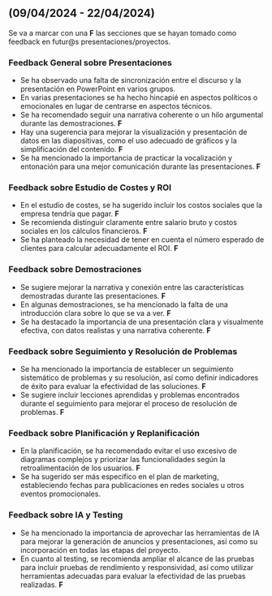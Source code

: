 ## (09/04/2024 - 22/04/2024)
Se va a marcar con una **F** las secciones que se hayan tomado como feedback en futur@s presentaciones/proyectos.

### Feedback General sobre Presentaciones

- Se ha observado una falta de sincronización entre el discurso y la presentación en PowerPoint en varios grupos.
- En varias presentaciones se ha hecho hincapié en aspectos políticos o emocionales en lugar de centrarse en aspectos técnicos.
- Se ha recomendado seguir una narrativa coherente o un hilo argumental durante las demostraciones. **F**
- Hay una sugerencia para mejorar la visualización y presentación de datos en las diapositivas, como el uso adecuado de gráficos y la simplificación del contenido. **F**
- Se ha mencionado la importancia de practicar la vocalización y entonación para una mejor comunicación durante las presentaciones. **F**

### Feedback sobre Estudio de Costes y ROI

- En el estudio de costes, se ha sugerido incluir los costos sociales que la empresa tendría que pagar. **F**
- Se recomienda distinguir claramente entre salario bruto y costos sociales en los cálculos financieros. **F**
- Se ha planteado la necesidad de tener en cuenta el número esperado de clientes para calcular adecuadamente el ROI. **F**

### Feedback sobre Demostraciones

- Se sugiere mejorar la narrativa y conexión entre las características demostradas durante las presentaciones. **F**
- En algunas demostraciones, se ha mencionado la falta de una introducción clara sobre lo que se va a ver. **F**
- Se ha destacado la importancia de una presentación clara y visualmente efectiva, con datos realistas y una narrativa coherente. **F**

### Feedback sobre Seguimiento y Resolución de Problemas

- Se ha mencionado la importancia de establecer un seguimiento sistemático de problemas y su resolución, así como definir indicadores de éxito para evaluar la efectividad de las soluciones. **F**
- Se sugiere incluir lecciones aprendidas y problemas encontrados durante el seguimiento para mejorar el proceso de resolución de problemas. **F**

### Feedback sobre Planificación y Replanificación

- En la planificación, se ha recomendado evitar el uso excesivo de diagramas complejos y priorizar las funcionalidades según la retroalimentación de los usuarios. **F**
- Se ha sugerido ser más específico en el plan de marketing, estableciendo fechas para publicaciones en redes sociales u otros eventos promocionales. 

### Feedback sobre IA y Testing

- Se ha mencionado la importancia de aprovechar las herramientas de IA para mejorar la generación de anuncios y presentaciones, así como su incorporación en todas las etapas del proyecto. 
- En cuanto al testing, se recomienda ampliar el alcance de las pruebas para incluir pruebas de rendimiento y responsividad, así como utilizar herramientas adecuadas para evaluar la efectividad de las pruebas realizadas. **F**
 
